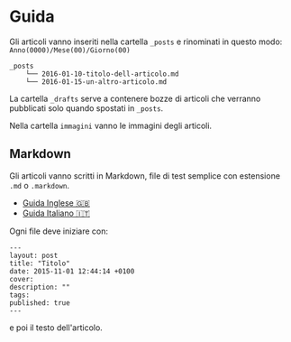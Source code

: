 # Guida
Gli articoli vanno inseriti nella cartella `_posts` e rinominati in questo modo: `Anno(0000)/Mese(00)/Giorno(00)`

```
_posts
    └── 2016-01-10-titolo-dell-articolo.md
    └── 2016-01-15-un-altro-articolo.md
```

La cartella `_drafts` serve a contenere bozze di articoli che verranno pubblicati solo quando spostati in `_posts`.

Nella cartella `immagini` vanno le immagini degli articoli.

## Markdown

Gli articoli vanno scritti in Markdown, file di test semplice con estensione `.md` o `.markdown`.

* [Guida Inglese 🇬🇧](https://github.com/adam-p/markdown-here/wiki/Markdown-Cheatsheet)
* [Guida Italiano 🇮🇹](http://www.maffucci.it/2013/08/29/formattazione-del-testo-con-markdown/)

Ogni file deve iniziare con:

```
---
layout: post
title: "Titolo"
date: 2015-11-01 12:44:14 +0100
cover:
description: ""
tags:
published: true
---
```

e poi il testo dell'articolo.
